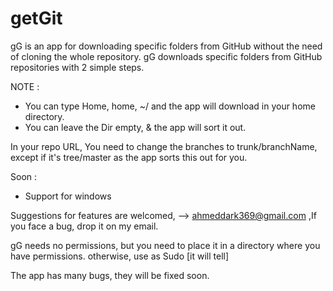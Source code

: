 # getGit
gG is an app for downloading specific folders from GitHub without the need of cloning the whole repository.
gG downloads specific folders from GitHub repositories with 2 simple steps.

NOTE : 

- You can type Home, home, ~/ and the app will download in your home directory.
- You can leave the Dir empty, & the app will sort it out.

In your repo URL, You need to change the branches to trunk/branchName, except if it's tree/master as the app sorts this out 
for you. 

Soon : 
- Support for windows

Suggestions for features are welcomed, --> ahmeddark369@gmail.com ,If you face a bug, drop it on my email.

gG needs no permissions, but you need to place it in a directory where you have permissions. otherwise, use as Sudo [it will tell]

The app has many bugs, they will be fixed soon.
